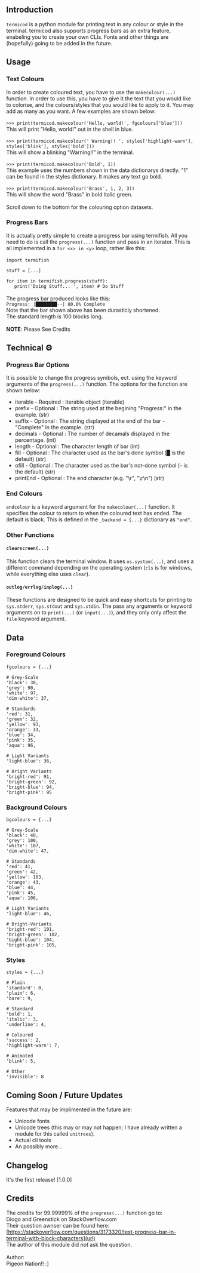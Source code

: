 ## Introduction

`termicod` is a python module for printing text in any colour or style in the terminal. termicod also supports progress bars as an extra feature, enabeling you to create your own CLIs. Fonts and other things are (hopefully) going to be added in the future.

## Usage

### Text Colours

In order to create coloured text, you have to use the `makecolour(...)` function. In order to use this, you have to give it the text that you would like to colorise, and the colours/styles that you would like to apply to it. You may add as many as you want. A few examples are shown below: \
\
`>>> print(termicod.makecolour('Hello, world!', fgcolours['blue']))` \
This will print "Hello, world!" out in the shell in blue. \
\
`>>> print(termicod.makecolour(' Warning!! ', styles['highlight-warn'], styles['blink'], styles['bold']))` \
This will show a blinking "Warning!!" in the terminal. \
\
`>>> print(termicod.makecolour('Bold', 1))` \
This example uses the numbers shown in the data dictionarys directly. "1" can be found in the styles dictionary. It makes any text go bold. \
\
`>>> print(termicod.makecolour('Brass', 1, 2, 3))` \
This will show the word "Brass" in bold italic green.  \
\
Scroll down to the bottom for the colouring option datasets.

### Progress Bars

It is actually pretty simple to create a progress bar using termifish. All you need to do is call the `progress(...)` function and pass in an iterator. This is all implemented in a `for <x> in <y>` loop, rather like this: \
\
`import termifish` \
` ` \
`stuff = [...]` \
` ` \
`for item in termifish.progress(stuff): ` \
`	print('Doing Stuff... ', item) # Do Stuff` \
\
The progress bar produced looks like this: \
`Progress: |████████--| 80.0% Complete` \
Note that the bar shown above has been durasticly shortened. \
The standard length is 100 blocks long. \
\
**NOTE**: Please See Credits

## Technical ⚙️

### Progress Bar Options

It is possible to change the progress symbols, ect. using the keyword arguments of the `progress(...)` function. The options for the function are shown below: 

- iterable    - Required  : Iterable object (iterable) 
- prefix      - Optional  : The string used at the begining "Progress:" in the example. (str)
- suffix      - Optional  : The string displayed at the end of the bar - "Complete" in the example. (str)
- decimals    - Optional  : The number of decamals displayed in the percentage. (int)
- length      - Optional  : The character length of bar (int)
- fill        - Optional  : The character used as the bar's done symbol (█ is the default) (str)
- ofill       - Optional  : The character used as the bar's not-done symbol (- is the default) (str)
- printEnd    - Optional  : The end character (e.g. "\r", "\r\n") (str)

### End Colours

`endcolour` is a keyword argument for the `makecolour(...)` function. It specifies the colour to return to when the coloured text has ended. The default is black. This is defined in the `_backend = {...}` dictionary as `"end"`.

### Other Functions

#### `clearscreen(...)`

This function clears the terminal window. It uses `os.system(...)`, and uses a different command depending on the operating system (`cls` is for windows, while everything else uses `clear`).

#### `outlog/errlog/inplog(...)`

These functions are designed to be quick and easy shortcuts for printing to `sys.stderr`, `sys.stdout` and `sys.stdin`. The pass any arguments or keyword arguments on to `print(...)` (or `input(...)`), and they only only affect the `file` keyword argument.

## Data

### Foreground Colours

	fgcolours = {...}

	# Grey-Scale 
	'black': 30,
	'grey': 90,
	'white': 97,
	'dim-white': 37,
	
	# Standards
	'red': 31,
	'green': 32,
	'yellow': 93,
	'orange': 33,
	'blue': 34,
	'pink': 35,
	'aqua': 96,
	
	# Light Variants
	'light-blue': 36,
	
	# Bright Variants
	'bright-red': 91,
	'bright-green': 92,
	'bright-blue': 94,
	'bright-pink': 95

### Background Colours

	bgcolours = {...}

	# Grey-Scale
	'black': 40,
	'grey': 100,
	'white': 107,
	'dim-white': 47,
	
	# Standards
	'red': 41,
	'green': 42,
	'yellow': 103,
	'orange': 43,
	'blue': 44,
	'pink': 45,
	'aqua': 106,
	
	# Light Variants
	'light-blue': 46,
	
	# Bright-Variants
	'bright-red': 101,
	'bright-green': 102,
	'bight-blue': 104,
	'bright-pink': 105,

### Styles
	
	styles = {...}

	# Plain
	'standard': 0,
	'plain': 6,
	'bare': 9,
	
	# Standard
	'bold': 1,
	'italic': 3,
	'underline': 4,
	
	# Coloured
	'success': 2,
	'highlight-warn': 7,
	
	# Animated
	'blink': 5,
	
	# Other
	'invisible': 8

## Coming Soon / Future Updates

Features that may be implimented in the future are:
- Unicode fonts
- Unicode trees (this may or may not happen; I have already written a module for this called `unitrees`).
- Actual cli tools
- An possibly more... 

## Changelog

It's the first release! [1.0.0]

## Credits

The credits for 99.99999% of the `progress(...)` function go to: \
Diogo and Greenstick on StackOverflow.com \
Their question awnser can be found here: \
[https://stackoverflow.com/questions/3173320/text-progress-bar-in-terminal-with-block-characters](url) \
The author of this module did *not* ask the question. \
\
Author: \
Pigeon Nation!! :]